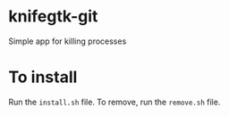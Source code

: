 # knifegtk-git
Simple app for killing processes
# To install  
Run the ``install.sh`` file. To remove, run the ``remove.sh`` file.
